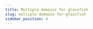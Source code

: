 ```yaml
---
title: Multiple domains for glassfish
slug: multiple-domains-for-glassfish
sidebar_position: 4
---
```

